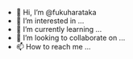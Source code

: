 - 👋 Hi, I’m @fukuharataka
- 👀 I’m interested in ...
- 🌱 I’m currently learning ...
- 💞️ I’m looking to collaborate on ...
- 📫 How to reach me ...

<!---
fukuharataka/fukuharataka is a ✨ special ✨ repository because its `README.md` (this file) appears on your GitHub profile.
You can click the Preview link to take a look at your changes.
--->

